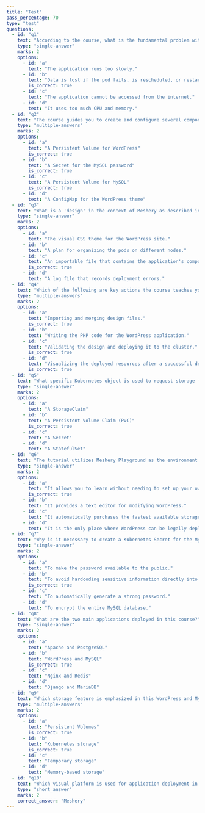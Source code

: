 ```yaml
---
title: "Test"
pass_percentage: 70
type: "test"
questions:
  - id: "q1"
    text: "According to the course, what is the fundamental problem with running stateful applications like databases on Kubernetes without a persistent storage solution?"
    type: "single-answer"
    marks: 2
    options:
      - id: "a"
        text: "The application runs too slowly."
      - id: "b"
        text: "Data is lost if the pod fails, is rescheduled, or restarted."
        is_correct: true
      - id: "c"
        text: "The application cannot be accessed from the internet."
      - id: "d"
        text: "It uses too much CPU and memory."
  - id: "q2"
    text: "The course guides you to create and configure several components. Which of the following components are specifically mentioned for storing application data and credentials?"
    type: "multiple-answers"
    marks: 2
    options:
      - id: "a"
        text: "A Persistent Volume for WordPress"
        is_correct: true
      - id: "b"
        text: "A Secret for the MySQL password"
        is_correct: true
      - id: "c"
        text: "A Persistent Volume for MySQL"
        is_correct: true
      - id: "d"
        text: "A ConfigMap for the WordPress theme"
  - id: "q3"
    text: "What is a 'design' in the context of Meshery as described in the tutorial?"
    type: "single-answer"
    marks: 2
    options:
      - id: "a"
        text: "The visual CSS theme for the WordPress site."
      - id: "b"
        text: "A plan for organizing the pods on different nodes."
      - id: "c"
        text: "An importable file that contains the application's component configurations."
        is_correct: true
      - id: "d"
        text: "A log file that records deployment errors."
  - id: "q4"
    text: "Which of the following are key actions the course teaches you to perform directly within the Meshery user interface?"
    type: "multiple-answers"
    marks: 2
    options:
      - id: "a"
        text: "Importing and merging design files."
        is_correct: true
      - id: "b"
        text: "Writing the PHP code for the WordPress application."
      - id: "c"
        text: "Validating the design and deploying it to the cluster."
        is_correct: true
      - id: "d"
        text: "Visualizing the deployed resources after a successful deployment."
        is_correct: true
  - id: "q5"
    text: "What specific Kubernetes object is used to request storage from a Persistent Volume?"
    type: "single-answer"
    marks: 2
    options:
      - id: "a"
        text: "A StorageClaim"
      - id: "b"
        text: "A Persistent Volume Claim (PVC)"
        is_correct: true
      - id: "c"
        text: "A Secret"
      - id: "d"
        text: "A StatefulSet"
  - id: "q6"
    text: "The tutorial utilizes Meshery Playground as the environment for this deployment. What is the primary benefit of using the Playground?"
    type: "single-answer"
    marks: 2
    options:
      - id: "a"
        text: "It allows you to learn without needing to set up your own Kubernetes cluster."
        is_correct: true
      - id: "b"
        text: "It provides a text editor for modifying WordPress."
      - id: "c"
        text: "It automatically purchases the fastest available storage."
      - id: "d"
        text: "It is the only place where WordPress can be legally deployed."
  - id: "q7"
    text: "Why is it necessary to create a Kubernetes Secret for the MySQL password?"
    type: "single-answer"
    marks: 2
    options:
      - id: "a"
        text: "To make the password available to the public."
      - id: "b"
        text: "To avoid hardcoding sensitive information directly into configuration files."
        is_correct: true
      - id: "c"
        text: "To automatically generate a strong password."
      - id: "d"
        text: "To encrypt the entire MySQL database."
  - id: "q8"
    text: "What are the two main applications deployed in this course?"
    type: "single-answer"
    marks: 2
    options:
      - id: "a"
        text: "Apache and PostgreSQL"
      - id: "b"
        text: "WordPress and MySQL"
        is_correct: true
      - id: "c"
        text: "Nginx and Redis"
      - id: "d"
        text: "Django and MariaDB"
  - id: "q9"
    text: "Which storage feature is emphasized in this WordPress and MySQL deployment course?"
    type: "multiple-answers"
    marks: 2
    options:
      - id: "a"
        text: "Persistent Volumes"
        is_correct: true
      - id: "b"
        text: "Kubernetes storage"
        is_correct: true
      - id: "c"
        text: "Temporary storage"
      - id: "d"
        text: "Memory-based storage"
  - id: "q10"
    text: "Which visual platform is used for application deployment in this course?"
    type: "short_answer" 
    marks: 2
    correct_answer: "Meshery" 
---
```

